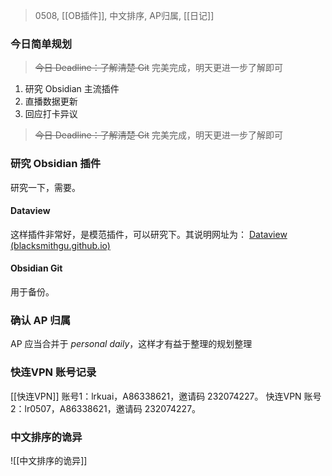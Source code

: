 > 0508, [[OB插件]], 中文排序, AP归属, [[日记]]
### 今日简单规划
> ~~今日 Deadline：了解清楚 Git~~ 完美完成，明天更进一步了解即可
1. 研究 Obsidian 主流插件
3. 直播数据更新
4. 回应打卡异议
> ~~今日 Deadline：了解清楚 Git~~ 完美完成，明天更进一步了解即可

### 研究 Obsidian 插件
研究一下，需要。

#### Dataview
这样插件非常好，是模范插件，可以研究下。其说明网址为：
[Dataview (blacksmithgu.github.io)](https://blacksmithgu.github.io/obsidian-dataview/)

#### Obsidian Git
用于备份。

### 确认 AP 归属
AP 应当合并于 *personal daily*，这样才有益于整理的规划整理

### 快连VPN 账号记录
[[快连VPN]] 账号1：lrkuai，A86338621，邀请码 232074227。
快连VPN 账号2：lr0507，A86338621，邀请码 232074227。


### 中文排序的诡异
![[中文排序的诡异]]